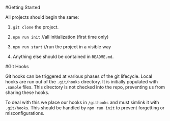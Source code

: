 #Getting Started

All projects should begin the same:

1. `git clone` the project.

2. `npm run init` //all initialization (first time only)

3. `npm run start` //run the project in a visible way

4. Anything else should be contained in `README.md`.


#Git Hooks

Git hooks can be triggered at various phases of the git lifecycle. Local hooks are run out of the `.git/hooks` directory. It is initially populated with `.sample` files.  This directory is not checked into the repo, preventing us from sharing these hooks.

To deal with this we place our hooks in `/githooks` and must simlink it with `.git/hooks`. This should be handled by `npm run init` to prevent forgetting or misconfigurations.